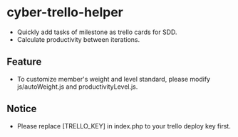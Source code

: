# cyber-trello-helper

- Quickly add tasks of milestone as trello cards for SDD.
- Calculate productivity between iterations.

## Feature
- To customize member's weight and level standard, please modify js/autoWeight.js and productivityLevel.js.

## Notice
- Please replace [TRELLO_KEY] in index.php to your trello deploy key first.
